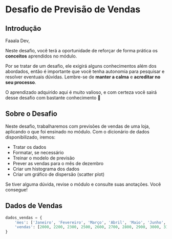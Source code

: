 # Desafio de Previsão de Vendas

## Introdução

Faaala Dev,

Neste desafio, você terá a oportunidade de reforçar de forma prática os **conceitos** aprendidos no módulo.

Por se tratar de um desafio, ele exigirá alguns conhecimentos além dos abordados, então é importante que você tenha autonomia para pesquisar e resolver eventuais dúvidas. Lembre-se de **manter a calma** e **acreditar no seu processo**.

O aprendizado adquirido aqui é muito valioso, e com certeza você sairá desse desafio com bastante conhecimento 💜

## Sobre o Desafio

Neste desafio, trabalharemos com previsões de vendas de uma loja, aplicando o que foi ensinado no módulo. Com o dicionário de dados disponibilizado, iremos:

- Tratar os dados
- Formatar, se necessário
- Treinar o modelo de previsão
- Prever as vendas para o mês de dezembro
- Criar um histograma dos dados
- Criar um gráfico de dispersão (scatter plot)

Se tiver alguma dúvida, revise o módulo e consulte suas anotações. Você consegue!

## Dados de Vendas

```python
dados_vendas = {
    'mes': ['Janeiro', 'Fevereiro', 'Março', 'Abril', 'Maio', 'Junho', 'Julho', 'Agosto', 'Setembro', 'Outubro', 'Novembro', 'Dezembro'],
    'vendas': [2000, 2200, 2300, 2500, 2600, 2700, 2800, 2900, 3000, 3100, 3200, 3300]
}
